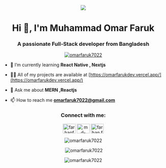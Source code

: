 <p align="center"><img src="https://i.ibb.co/25Dmb9C/cover.png"/></p>
<h1 align="center">Hi 👋, I'm Muhammad Omar Faruk</h1>
<h3 align="center">A passionate Full-Stack developer from Bangladesh</h3>


<p align="center"> <a target="_blank" href="https://github.com/ryo-ma/github-profile-trophy"><img src="https://github-profile-trophy.vercel.app/?username=omarfaruk7022" alt="omarfaruk7022" /></a> </p>



- 🌱 I’m currently learning **React Native , Nextjs**

- 👨‍💻 All of my projects are available at [https://omarfarukdev.vercel.app/](https://omarfarukdev.vercel.app/)

- 💬 Ask me about **MERN ,Reactjs**

- 📫 How to reach me **omarfaruk7022@gmail.com**


<h3 align="center">Connect with me:</h3>
<p align="center">
<a target="_blank" href="https://twitter.com/farhanf05203436" ><img align="center" src="https://raw.githubusercontent.com/rahuldkjain/github-profile-readme-generator/master/src/images/icons/Social/twitter.svg" alt="farhanf05203436" height="30" width="40" /></a>
<a target="_blank" href="https://linkedin.com/in/md-omar-faruk7022/" ><img align="center" src="https://raw.githubusercontent.com/rahuldkjain/github-profile-readme-generator/master/src/images/icons/Social/linked-in-alt.svg" alt="md-omar-faruk7022/" height="30" width="40" /></a>
<a target="_blank" href="https://fb.com/omar.faruk.7022" ><img align="center" src="https://raw.githubusercontent.com/rahuldkjain/github-profile-readme-generator/master/src/images/icons/Social/facebook.svg" alt="farhan.faruk.9022" height="30" width="40" /></a>
</p>

<p align="center"><img  src="https://github-readme-stats.vercel.app/api/top-langs?username=omarfaruk7022&show_icons=true&locale=en&layout=compact" alt="omarfaruk7022" /></p>

<p align="center" >&nbsp;<img src="https://github-readme-stats.vercel.app/api?username=omarfaruk7022&show_icons=true&locale=en" alt="omarfaruk7022" /></p>

<p align="center"><img  src="https://github-readme-streak-stats.herokuapp.com/?user=omarfaruk7022&" alt="omarfaruk7022" /></p>
